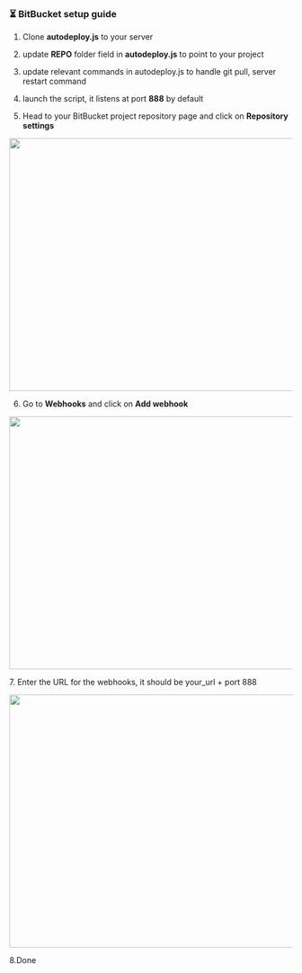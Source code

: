 ### ⏳ BitBucket setup guide

1. Clone **autodeploy.js** to your server
2. update **REPO** folder field in **autodeploy.js** to point to your project
3. update relevant commands in autodeploy.js to handle git pull, server restart command
4. launch the script, it listens at port **888** by default

5. Head to your BitBucket project repository page and click on **Repository settings**
<p align="right">
  <a href="https://warriorcode.xyz/images/opensource/chainsaw/bitbucket_setup_one.png">
    <img src="https://warriorcode.xyz/images/opensource/chainsaw/bitbucket_setup_one.png" width="1000px" height="450px" alt="Bitbucket setup one" />
  </a>
</p>

6. Go to **Webhooks** and click on **Add webhook**
<p align="right">
  <a href="https://warriorcode.xyz/images/opensource/chainsaw/bitbucket_setup_two.png">
    <img src="https://warriorcode.xyz/images/opensource/chainsaw/bitbucket_setup_two.png" width="1000px" height="450px" alt="Bitbucket setup two" />
  </a>
</p>
7. Enter the URL for the webhooks, it should be your_url + port 888
<p align="right">
  <a href="https://warriorcode.xyz/images/opensource/chainsaw/bitbucket_setup_three.png">
    <img src="https://warriorcode.xyz/images/opensource/chainsaw/bitbucket_setup_three.png" width="1000px" height="450px" alt="Bitbucket setup three" />
  </a>
</p>
8.Done